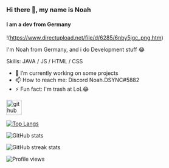 ### Hi there 👋, my name is Noah 
#### I am a dev from Germany
!(https://www.directupload.net/file/d/6285/6nby5jgc_png.htm)

I'm Noah from Germany, and i do Development stuff 😂

Skills: JAVA / JS / HTML / CSS

- 🔭 I’m currently working on some projects 
- 📫 How to reach me: Discord Noah.DSYNC#5882 
- ⚡ Fun fact: I'm trash at LoL😂 


[<img src='https://cdn.jsdelivr.net/npm/simple-icons@3.0.1/icons/github.svg' alt='github' height='40'>](https://github.com/NoahDSYNC)  

[![Top Langs](https://github-readme-stats.vercel.app/api/top-langs/?username=NoahDSYNC)](https://github.com/anuraghazra/github-readme-stats)

![GitHub stats](https://github-readme-stats.vercel.app/api?username=NoahDSYNC&show_icons=true)  

![GitHub streak stats](https://github-readme-streak-stats.herokuapp.com/?user=NoahDSYNC)  

![Profile views](https://gpvc.arturio.dev/NoahDSYNC)  

